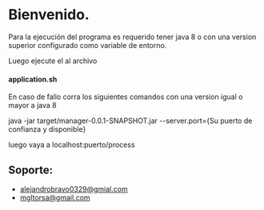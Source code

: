# Bienvenido. 

Para la ejecución del programa es requerido tener java 8 o con una version superior
configurado como variable de entorno.

Luego ejecute el al archivo 
#### application.sh

En caso de fallo corra los siguientes comandos con una version igual o mayor a java 8

java -jar target/manager-0.0.1-SNAPSHOT.jar --server.port={Su puerto de confianza y disponible}


luego vaya a localhost:puerto/process

## Soporte:

+ alejandrobravo0329@gmial.com
+ mgltorsa@gmail.com